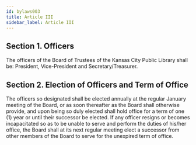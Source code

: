 ```yaml
---
id: bylaws003
title: Article III
sidebar_label: Article III
---
```


## Section 1. Officers

The officers of the Board of Trustees of the Kansas City Public Library shall be: President, Vice-President and Secretary/Treasurer.

## Section 2. Election of Officers and Term of Office

The officers so designated shall be elected annually at the regular January meeting of the Board, or as soon thereafter as the Board shall otherwise provide, and upon being so duly elected shall hold office for a term of one (1) year or until their successor be elected. If any officer resigns or becomes incapacitated so as to be unable to serve and perform the duties of his/her office, the Board shall at its next regular meeting elect a successor from other members of the Board to serve for the unexpired term of office.
